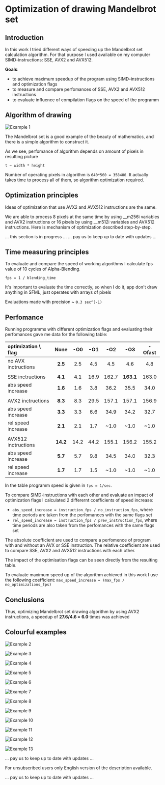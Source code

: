 # Optimization of drawing Mandelbrot set

## Introduction
In this work I tried different ways of speeding up the Mandelbrot set calculation algorithm. For that purpose I used available on my computer SIMD-instructions: SSE, AVX2 and AVX512.

**Goals**: 
- to achieve maximum speedup of the program using SIMD-instructions and optimization flags
- to measure and compare perfomances of SSE, AVX2 and AVX512 instructions
- to evaluate influence of compilation flags on the speed of the programm

## Algorithm of drawing

![Example 1](Pictures/1.png)

The Mandelbrot set is a good example of the beauty of mathematics, and there is a simple algorithm to construct it.


As we see, perfomance of algorithm depends on amount of pixels in resulting picture

``t ~ width * height``

Number of operating pixels in algorithm is ``640*560 = 358400``. It actually takes time to process all of them, so algorithm optimization required.

## Optimization principles
Ideas of optimization that use AVX2 and AVX512 instructions are the same.

We are able to process 8 pixels at the same time by using __m256i variables and AVX2 instructions or 16 pixels by using __m512i variables and AVX512 instructions. Here is mechanism of optimization described step-by-step.

... this section is in progress ...
... pay us to keep up to date with updates ...

## Time measuring principles
To evaluate and compare the speed of working algorithms I calculate fps value of 10 cycles of Alpha-Blending.

``fps = 1 / blending_time``

It's important to evaluate the time correctly, so when I do it, app don't draw anything in SFML, just operates with arrays of pixels

Evaluations made with precision ~ ``0.3 sec^(-1)``

## Perfomance
Running programms with different optimization flags and evaluating their perfomances gave me data for the following table:

|optimization \ flag|None    |-O0 |-O1 |-O2  |-O3      |-Ofast   |
|:------------------|:------:|:--:|:--:|:--: |:-------:|:-------:|
|no AVX inctructions|**2.5** |2.5 |4.5 |4.5  |4.6      |4.8      |
|                   |        |    |    |     |         |         |
|SSE inctructions   |**4.1** |4.1 |16.9|162.7|**163.1**|163.0    |
|abs speed increase |**1.6** |1.6 |3.8 |36.2 |35.5     |34.0     |
|                   |        |    |    |     |         |         |
|AVX2 inctructions  |**8.3** |8.3 |29.5|157.1|157.1    |156.9    |
|abs speed increase |**3.3** |3.3 |6.6 |34.9 |34.2     |32.7     |
|rel speed increase |**2.1** |2.1 |1.7 |~1.0 |~1.0     |~1.0     |
|                   |        |    |    |     |         |         |
|AVX512 inctructions|**14.2**|14.2|44.2|155.1|156.2    |155.2    |
|abs speed increase |**5.7** |5.7 |9.8 |34.5 |34.0     |32.3     |
|rel speed increase |**1.7** |1.7 |1.5 |~1.0 |~1.0     |~1.0     |

In the table programm speed is given in ``fps = 1/sec``.

To compare SIMD-instructions with each other and evaluate an impact of optimization flags I calculated 2 differernt сoefficients of speed increase:
- ``abs_speed_increase = instruction_fps / no_instruction_fps``, where time periods are taken from the perfomances with the same flags set
- ``rel_speed_increase = instruction_fps / prev_instruction_fps``, where time periods are also taken from the perfomances with the same flags set

The absolute coefficient are used to compare a perfomence of program with and without an AVX or SSE instruction. The relative coefficient are used to compare SSE, AVX2 and AVX512 instructions with each other.

The impact of the optimisation flags can be seen directly from the resulting table.

To evaluate maximum speed up of the algorithm achieved in this work I use the following coefficient:
``max_speed_increase = (max_fps / no_optimizations_fps)``

## Conclusions
Thus, optimizing Mandelbrot set drawing algorithm by using AVX2 instructions, a speedup of **27.6/4.6 = 6.0** times was achieved

## Colourful examples

![Example 2](Pictures/2.png)

![Example 3](Pictures/3.png)

![Example 4](Pictures/4.png)

![Example 5](Pictures/5.png)

![Example 6](Pictures/6.png)

![Example 7](Pictures/7.png)

![Example 8](Pictures/8.png)

![Example 9](Pictures/9.png)

![Example 10](Pictures/10.png)

![Example 11](Pictures/11.png)

![Example 12](Pictures/12.png)

![Example 13](Pictures/13.png)

... pay us to keep up to date with updates ...

For unsubscribed users only English version of the description available.

... pay us to keep up to date with updates ...
